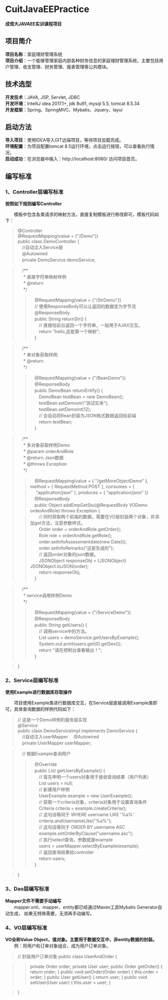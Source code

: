 # CuitJavaEEPractice
**成信大JAVAEE实训课程项目**

## 项目简介  
**项目名称**：家庭理财管理系统  
**项目介绍**：一个能够管理家庭内部各种财务信息的家庭理财管理系统，主要包括用户管理、收支管理、财务管理、报表管理等公共模块。  

## 技术选型
**开发技术**：JAVA, JSP, Servlet, JDBC  
**开发环境**：IntelliJ idea 2017.1+, jdk 8u91, mysql 5.5, tomcat 8.5.34  
**开发框架**：Spring、SpringMVC、Mybatis、Jquery、layui

## 启动方法
**导入项目**：使用IDEA导入GIT远端项目，等待项目加载完成。  
**环境配置**：为项目配置tomcat 8.5运行环境，点击运行按钮，可以查看执行情况。    
**启动成功**：在浏览器中输入：http://localhost:8080/ 访问项目首页。  

## 编写标准

### 1、Controller层编写标准  
  
**按照如下规则编写Controller**  
  
&emsp;&emsp;模板中包含各类请求的映射方法，直接复制模板进行修改即可，模板代码如下：  
  
> @Controller  
> @RequestMapping(value = {"/Demo"})  
> public class DemoController {  
> 　//自动注入Service层  
> 　@Autowired  
> 　private DemoService demoService;  

> 　/**  
> 　 * 直接字符串映射样例  
> 　 * @return  
> 　 */  
>> 　@RequestMapping(value = {"/StrDemo"})  
> 　// 使用ResponseBody可以让返回的数据变为字节流  
> 　@ResponseBody  
> 　public String returnStr() {  
> 　　// 直接给前台返回一个字符串，一般用于AJAX交互。  
> 　　return "hello,这是第一个映射";  
> 　}  

> 　/**  
> 　 * 单对象获取样例  
> 　 * @return  
> 　 */  
>> 　@RequestMapping(value = {"/BeanDemo"})  
> 　@ResponseBody  
> 　public DemoBean returnEntify() {  
> 　　DemoBean testBean = new DemoBean();  
> 　　testBean.setDemostr("测试实体");  
> 　　testBean.setDemoint(12);  
> 　　// 会自动将Bean封装为JSON格式数据返回给前端  
> 　　return testBean;  
> 　}  

> 　/**  
> 　 * 多对象获取样例Demo  
> 　 * @param orderAndRole  
> 　 * @return Json数据  
> 　 * @throws Exception  
> 　 */  
>> 　@RequestMapping(value = { "/getMoreObjectDemo" }, method = { RequestMethod.POST }, consumes = {  
> 　		"application/json" }, produces = { "application/json" })  
> 　@ResponseBody  
> 　public Object addEmpGetStu(@RequestBody VODemo orderAndRole) throws Exception {  
> 　　// 同时获取两个前端的数据，需要在VO层封装两个对象，并添加get方法，注意参数样式。  
> 　　Order order = orderAndRole.getOrder();  
> 　　Role role = orderAndRole.getRole();  
> 　　order.setInfoAssessmentdate(new Date());  
> 　　order.setInfoRemarks("这是生成的");  
> 　　// 返回order对象的json数据。  
> 　　JSONObject responseObj = (JSONObject) JSONObject.toJSON(order);  
> 　　return responseObj;  
> 　}  

> 　/**  
> 　 * service调用样例Demo  
> 　 */  
>> 　@RequestMapping(value = {"/ServiceDemo"})  
> 　@ResponseBody  
> 　public String getUsers() {  
> 　　// 调用service中的方法。  
> 　　List<User> users = demoService.getUsersByExample();  
> 　　System.out.print(users.get(0).getSex());  
> 　　return "请在控制台查看输出！";  
> 　} 

> }  


### 2、Service层编写标准  
  
**使用Example进行数据库存取操作**  
  
&emsp;&emsp;项目使用Example类进行数据库交互，在Service层直接调用Example类即可，具体查询数据的样例代码如下：
  
> // 这是一个Demo样例的服务层实现  
> @Service  
> public class DemoServiceImpl implements DemoService {  
> 　//自动注入userMapper
> 　@Autowired  
> 　private UserMapper userMapper;  

> 　// 根据Example查询用户  
>> 　@Override  
> 　public List<User> getUsersByExample() {  
> 　　// 首先申明一个users对象用于接收查询结果（用户列表）  
> 　　List<User> users = null;  
> 　　// 新建用户样例  
> 　　UserExample example = new UserExample();  
> 　　// 获取一个criteria对象，criteria对象用于设置查询条件  
> 　　Criteria criteria = example.createCriteria();  
> 　　// 这句话等同于 WHERE username LIKE '%a%'  
> 　　criteria.andUsernameLike("%a%");   
> 　　// 这句话等同于 ORDER BY username ASC   
> 　　example.setOrderByClause("username asc");  
> 　　// 执行select查询，参数就是example  
> 　　users = userMapper.selectByExample(example);  
> 　　// 返回查询结果给controller  
> 　　return users;  
> 　}  

> }  

### 3、Dao层编写标准  
**Mapper文件不需要手动编写**  
&emsp;&emsp;mapper.xml、mapper、entity都已经通过Maven工具Mybatis Generator自动生成， 如果无特殊需要，无须再手动编写。
  
### 4、VO层编写标准
**VO全称Value Object，值对象。主要用于数据交互中，非entity数据的封装。**  
&emsp;&emsp;例：将用户和订单对象组合，成为用户订单对象。
>// 封装用户订单对象
>public class UserAndOrder {

>>	private Order order;
>>	private User user;
>>	public Order getOrder() {
>>		return order;
>>	}
>>	public void setOrder(Order order) {
>>		this.order = order;
>>	}
>>	public User getUser() {
>>		return user;
>>	}
>>	public void setUser(User user) {
>>		this.user = user;
>>	}

>}
